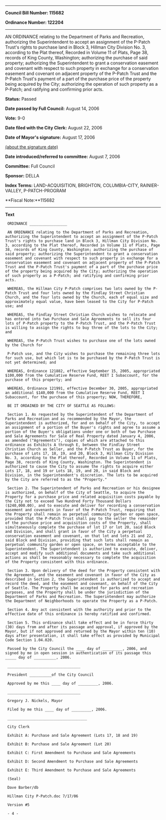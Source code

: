 

********

**Council Bill Number: 115682**
   
**Ordinance Number: 122204**
********

 AN ORDINANCE relating to the Department of Parks and Recreation, authorizing the Superintendent to accept an assignment of the P-Patch Trust's rights to purchase land in Block 3, Hillman City Division No. 3, according to the Plat thereof, Recorded in Volume 11 of Plats, Page 38, records of King County, Washington; authorizing the purchase of said property; authorizing the Superintendent to grant a conservation easement and covenant with respect to such property in exchange for a conservation easement and covenant on adjacent property of the P-Patch Trust and the P-Patch Trust's payment of a part of the purchase price of the property being acquired by the City; authorizing the operation of such property as a P-Patch; and ratifying and confirming prior acts.

**Status:** Passed
   
**Date passed by Full Council:** August 14, 2006
   
**Vote:** 9-0
   
**Date filed with the City Clerk:** August 22, 2006
   
**Date of Mayor's signature:** August 17, 2006
   
[(about the signature date)](/~public/approvaldate.htm)
   
   
   
**Date introduced/referred to committee:** August 7, 2006
   
**Committee:** Full Council
   
**Sponsor:** DELLA
   
   
**Index Terms:** LAND-ACQUISITION, BRIGHTON, COLUMBIA-CITY, RAINIER-VALLEY, P-PATCH-PROGRAM

**Fiscal Note:**115682

********

**Text**
   
```
 ORDINANCE _________________

 AN ORDINANCE relating to the Department of Parks and Recreation, authorizing the Superintendent to accept an assignment of the P-Patch Trust's rights to purchase land in Block 3, Hillman City Division No. 3, according to the Plat thereof, Recorded in Volume 11 of Plats, Page 38, records of King County, Washington; authorizing the purchase of said property; authorizing the Superintendent to grant a conservation easement and covenant with respect to such property in exchange for a conservation easement and covenant on adjacent property of the P-Patch Trust and the P-Patch Trust's payment of a part of the purchase price of the property being acquired by the City; authorizing the operation of such property as a P-Patch; and ratifying and confirming prior acts.

 WHEREAS, the Hillman City P-Patch comprises two lots owned by the P- Patch Trust and four lots owned by the Findlay Street Christian Church, and the four lots owned by the Church, each of equal size and approximately equal value, have been leased to the City for P-Patch use; and

 WHEREAS, the Findlay Street Christian Church wishes to relocate and has entered into two Purchase and Sale Agreements to sell its four lots of P-Patch property to the P-Patch Trust, and the P-Patch Trust is willing to assign the rights to buy three of the lots to the City; and

 WHEREAS, the P-Patch Trust wishes to purchase one of the lots owned by the Church for

 P-Patch use, and the City wishes to purchase the remaining three lots for such use, but which lot is to be purchased by the P-Patch Trust is not yet determined; and

 WHEREAS, Ordinance 121882, effective September 15, 2005, appropriated $100,000 from the Cumulative Reserve Fund, REET I Subaccount, for the purchase of this property; and

 WHEREAS, Ordinance 121991, effective December 30, 2005, appropriated an additional $140,000 from the Cumulative Reserve Fund, REET I Subaccount, for the purchase of this property; NOW, THEREFORE,

 BE IT ORDAINED BY THE CITY OF SEATTLE AS FOLLOWS:

 Section 1. As requested by the Superintendent of the Department of Parks and Recreation and as recommended by the Mayor, the Superintendent is authorized, for and on behalf of the City, to accept an assignment of a portion of the Buyer's rights and agree to assume a portion of the Buyer's obligations under one or both of two Purchase and Sale Agreements for Sale of Real Property dated January 4, 2006, as amended ("Agreements"), copies of which are attached to this ordinance as Exhibits A through E, between the Findlay Street Christian Church as Seller, and the P-Patch Trust as Buyer, for the purchase of Lots 17, 18, 19, and 20, Block 3, Hillman City Division No. 3, according to the Plat thereof, Recorded in Volume 11 of Plats, Page 38, records of King County, Washington. The Superintendent is authorized to cause the City to assume the rights to acquire either Lots 17, 18, and 19 or Lots 18, 19, and 20, in said Block and Division, in the Superintendent's discretion. The lots to be acquired by the City are referred to as the "Property."

 Section 2. The Superintendent of Parks and Recreation or his designee is authorized, on behalf of the City of Seattle, to acquire the Property for a purchase price and related acquisition costs payable by the City not to exceed Two Hundred Forty Thousand Dollars ($240,000.00), and to execute and deliver for recording a conservation easement and covenants in favor of the P-Patch Trust, requiring that the Property shall remain as perpetual community garden or open space, provided that the P-Patch Trust shall pay to the seller the remainder of the purchase price and acquisition costs of the Property, shall simultaneously complete the purchase of lot 17 or lot 20, said Block and Division, and shall grant in favor of the City a perpetual conservation easement and covenant, on that lot and lots 21 and 22, said Block and Division, providing that such lots shall remain as perpetual community garden or open space, on terms acceptable to the Superintendent. The Superintendent is authorized to execute, deliver, accept and modify such additional documents and take such additional actions as shall be reasonably necessary to complete the acquisition of the Property consistent with this ordinance.

 Section 3. Upon delivery of the deed for the Property consistent with the Agreement, and the easement and covenant in favor of the City as described in Section 2, the Superintendent is authorized to accept and record the deed, and the easement and covenant, on behalf of the City of Seattle. The Property shall be accepted for parks and recreation purposes, and the Property shall be under the jurisdiction of the Department of Parks and Recreation. The Superintendent may authorize the Department of Neighborhoods to operate the Property as a P-Patch.

 Section 4. Any act consistent with the authority and prior to the effective date of this ordinance is hereby ratified and confirmed.

 Section 5. This ordinance shall take effect and be in force thirty (30) days from and after its passage and approval, if approved by the Mayor, but if not approved and returned by the Mayor within ten (10) days after presentation, it shall take effect as provided by Municipal Code Section 1.04.020.

 Passed by the City Council the ____ day of _________, 2006, and signed by me in open session in authentication of its passage this _____ day of __________, 2006.

 _________________________________

 President __________of the City Council

 Approved by me this ____ day of _________, 2006.

 _________________________________

 Gregory J. Nickels, Mayor

 Filed by me this ____ day of _________, 2006.

 ____________________________________

 City Clerk

 Exhibit A: Purchase and Sale Agreement (Lots 17, 18 and 19)

 Exhibit B: Purchase and Sale Agreement (Lot 20)

 Exhibit C: First Amendment to Purchase and Sale Agreements

 Exhibit D: Second Amendment to Purchase and Sale Agreements

 Exhibit E: Third Amendment to Purchase and Sale Agreements

 (Seal)

 Dave Barber/db

 Hillman City P-Patch.doc 7/17/06

 Version #5

 - 4 -

```
